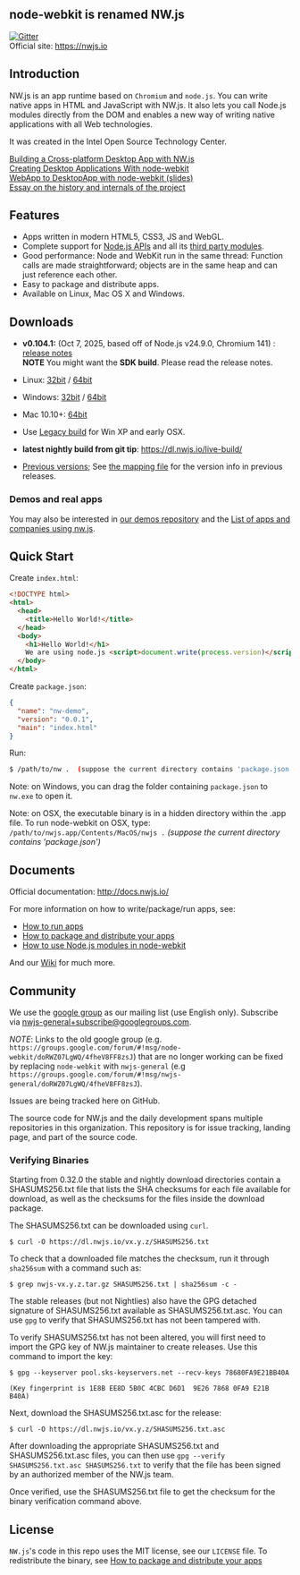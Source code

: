 ## node-webkit is renamed NW.js

[![Gitter](https://badges.gitter.im/Join%20Chat.svg)](https://gitter.im/nwjs/nw.js?utm_source=badge&utm_medium=badge&utm_campaign=pr-badge&utm_content=badge)  
Official site: https://nwjs.io  
## Introduction

NW.js is an app runtime based on `Chromium` and `node.js`. You can 
write native apps in HTML and JavaScript with NW.js. It also lets you
call Node.js modules directly from the DOM and enables a new way of writing
native applications with all Web technologies.

It was created in the Intel Open Source Technology Center.

[Building a Cross-platform Desktop App with NW.js](https://www.sitepoint.com/cross-platform-desktop-app-nw-js/)     
[Creating Desktop Applications With node-webkit](https://strongloop.com/strongblog/creating-desktop-applications-with-node-webkit/)     
[WebApp to DesktopApp with node-webkit (slides)](http://oldgeeksguide.github.io/presentations/html5devconf2013/wtod.html)  
[Essay on the history and internals of the project](http://yedingding.com/2014/08/01/node-webkit-intro-en.html)

## Features

* Apps written in modern HTML5, CSS3, JS and WebGL.
* Complete support for [Node.js APIs](https://nodejs.org/api/) and all its [third party modules](https://www.npmjs.com/).
* Good performance: Node and WebKit run in the same thread: Function calls are made straightforward; objects are in the same heap and can just reference each other.
* Easy to package and distribute apps.
* Available on Linux, Mac OS X and Windows.

## Downloads
* **v0.104.1:** (Oct 7, 2025, based off of Node.js v24.9.0, Chromium 141) : [release notes](https://nwjs.io/blog/v0.104.1/)  
 **NOTE** You might want the **SDK build**. Please read the release notes.
 * Linux: [32bit](https://dl.nwjs.io/v0.104.1/nwjs-v0.104.1-linux-ia32.tar.gz) / [64bit](https://dl.nwjs.io/v0.104.1/nwjs-v0.104.1-linux-x64.tar.gz)
 * Windows: [32bit](https://dl.nwjs.io/v0.104.1/nwjs-v0.104.1-win-ia32.zip) / [64bit](https://dl.nwjs.io/v0.104.1/nwjs-v0.104.1-win-x64.zip)
 * Mac 10.10+: [64bit](https://dl.nwjs.io/v0.104.1/nwjs-v0.104.1-osx-arm64.zip)
 * Use [Legacy build](http://nwjs.io/downloads/) for Win XP and early OSX.

* **latest nightly build from git tip**: https://dl.nwjs.io/live-build/

* [Previous versions](https://dl.nwjs.io); See [the mapping file](https://nwjs.io/versions.json) for the version info in previous releases.

### Demos and real apps
You may also be interested in [our demos repository](https://github.com/zcbenz/nw-sample-apps) and the [List of apps and companies using nw.js](https://github.com/nwjs/nw.js/wiki/List-of-apps-and-companies-using-nw.js).

## Quick Start

Create `index.html`:

```html
<!DOCTYPE html>
<html>
  <head>
    <title>Hello World!</title>
  </head>
  <body>
    <h1>Hello World!</h1>
    We are using node.js <script>document.write(process.version)</script>.
  </body>
</html>
```

Create `package.json`:

```json
{
  "name": "nw-demo",
  "version": "0.0.1",
  "main": "index.html"
}
```

Run:  
```bash
$ /path/to/nw .  (suppose the current directory contains 'package.json')
```

Note: on Windows, you can drag the folder containing `package.json` to `nw.exe` to open it.

Note: on OSX, the executable binary is in a hidden directory within the .app file. To run node-webkit on OSX, type:  
`/path/to/nwjs.app/Contents/MacOS/nwjs .` *(suppose the current directory contains 'package.json')*   

## Documents
Official documentation: http://docs.nwjs.io/  

For more information on how to write/package/run apps, see:

* [How to run apps](https://github.com/nwjs/nw.js/wiki/How-to-run-apps)
* [How to package and distribute your apps](https://github.com/nwjs/nw.js/wiki/How-to-package-and-distribute-your-apps)
* [How to use Node.js modules in node-webkit](https://github.com/nwjs/nw.js/wiki/Using-Node-modules)

And our [Wiki](https://github.com/nwjs/nw.js/wiki) for much more.

## Community

We use the [google group](https://groups.google.com/d/forum/nwjs-general) as
our mailing list (use English only). Subscribe via [nwjs-general+subscribe@googlegroups.com](mailto:nwjs-general+subscribe@googlegroups.com).

*NOTE*: Links to the old google group (e.g. `https://groups.google.com/forum/#!msg/node-webkit/doRWZ07LgWQ/4fheV8FF8zsJ`) that are no longer working can be fixed by replacing `node-webkit` with `nwjs-general` (e.g `https://groups.google.com/forum/#!msg/nwjs-general/doRWZ07LgWQ/4fheV8FF8zsJ`).

Issues are being tracked here on GitHub.

The source code for NW.js and the daily development spans multiple repositories in this organization. This repository is for issue tracking, landing page, and part of the source code.

### Verifying Binaries

Starting from 0.32.0 the stable and nightly download directories contain a SHASUMS256.txt
file that lists the SHA checksums for each file available for download, as well as the
checksums for the files inside the download package.

The SHASUMS256.txt can be downloaded using `curl`.

```console
$ curl -O https://dl.nwjs.io/vx.y.z/SHASUMS256.txt
```

To check that a downloaded file matches the checksum, run
it through `sha256sum` with a command such as:

```console
$ grep nwjs-vx.y.z.tar.gz SHASUMS256.txt | sha256sum -c -
```

The stable releases (but not Nightlies) also have the GPG detached
signature of SHASUMS256.txt available as SHASUMS256.txt.asc. You can use `gpg`
to verify that SHASUMS256.txt has not been tampered with.

To verify SHASUMS256.txt has not been altered, you will first need to import
the GPG key of NW.js maintainer to create releases.
Use this command to import the key:

```console
$ gpg --keyserver pool.sks-keyservers.net --recv-keys 78680FA9E21BB40A
```
```
(Key fingerprint is 1E8B EE8D 5B0C 4CBC D6D1  9E26 7868 0FA9 E21B B40A)
```

Next, download the SHASUMS256.txt.asc for the release:

```console
$ curl -O https://dl.nwjs.io/vx.y.z/SHASUMS256.txt.asc
```

After downloading the appropriate SHASUMS256.txt and SHASUMS256.txt.asc files,
you can then use `gpg --verify SHASUMS256.txt.asc SHASUMS256.txt` to verify
that the file has been signed by an authorized member of the NW.js team.

Once verified, use the SHASUMS256.txt file to get the checksum for
the binary verification command above.

## License

`NW.js`'s code in this repo uses the MIT license, see our `LICENSE` file. To redistribute the binary, see [How to package and distribute your apps](https://github.com/nwjs/nw.js/wiki/How-to-package-and-distribute-your-apps)

